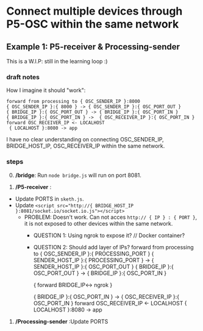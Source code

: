 # Connect multiple devices through P5-OSC within the same network
## Example 1: P5-receiver & Processing-sender
This is a W.I.P: still in the learning loop :) 


### draft notes
How I imagine it should "work": 

    forward from processing to { OSC_SENDER_IP }:8000
    { OSC_SENDER_IP }:{ 8000 } -> { OSC_SENDER_IP }:{ OSC_PORT_OUT }
    { BRIDGE_IP }:{ OSC_PORT_OUT } -> { BRIDGE_IP }:{ OSC_PORT_IN }
    { BRIDGE_IP }:{ OSC_PORT_IN } ->  { OSC_RECEIVER_IP }:{ OSC_PORT_IN }
    forward OSC_RECEIVER_IP <- LOCALHOST 
     { LOCALHOST }:8080 -> app

I have no clear understanding on connecting OSC_SENDER_IP, BRIDGE_HOST_IP, OSC_RECEIVER_IP within the same network.

### steps
0. **/bridge**: Run `node bridge.js`  will run on port 8081. 

1. **/P5-receiver** :
- Update PORTS in `sketh.js`.
- Update  `<script src="http://{ BRIDGE_HOST_IP }:8081/socket.io/socket.io.js"></script>`
  - PROBLEM: Doesn't work. Can not acces `http:// { IP } : { PORT }`, it is not exposed to other devices within the same network.
    - QUESTION 1: Using ngrok to expose it? // Docker container?
    - QUESTION 2: Should add layer of IPs?
         forward from processing to { OSC_SENDER_IP }:{ PROCESSING_PORT }
        { SENDER_HOST_IP }:{ PROCESSING_PORT } -> { SENDER_HOST_IP }:{ OSC_PORT_OUT }
        { BRIDGE_IP }:{ OSC_PORT_OUT } -> { BRIDGE_IP }:{ OSC_PORT_IN }

        { forward BRIDGE_IP<-> ngrok }

        { BRIDGE_IP }:{ OSC_PORT_IN } ->  { OSC_RECEIVER_IP }:{ OSC_PORT_IN }
        forward OSC_RECEIVER_IP <- LOCALHOST 
        { LOCALHOST }:8080 -> app
 


1. **/Processing-sender** :Update PORTS

       
    
